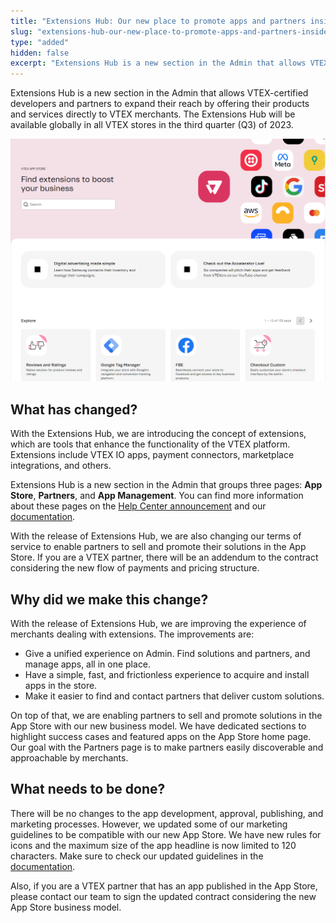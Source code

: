 ```yaml
---
title: "Extensions Hub: Our new place to promote apps and partners inside VTEX Admin"
slug: "extensions-hub-our-new-place-to-promote-apps-and-partners-inside-vtex-admin"
type: "added"
hidden: false
excerpt: "Extensions Hub is a new section in the Admin that allows VTEX-certified developers and partners to expand their reach by offering their products and services directly to VTEX merchants."
---
```


Extensions Hub is a new section in the Admin that allows VTEX-certified developers and partners to expand their reach by offering their products and services directly to VTEX merchants. The Extensions Hub will be available globally in all VTEX stores in the third quarter (Q3) of 2023.

![Extensions Hub App Store home page](../../images/extensions-hub-app-store-home-page.png)

## What has changed?

With the Extensions Hub, we are introducing the concept of extensions, which are tools that enhance the functionality of the VTEX platform. Extensions include VTEX IO apps, payment connectors, marketplace integrations, and others.

Extensions Hub is a new section in the Admin that groups three pages: **App Store**, **Partners**, and **App Management**. You can find more information about these pages on the [Help Center announcement](https://help.vtex.com/announcements/extensions-hub-extend-your-operation-by-admin-vtex--4FYJCHTttMa0znV1mdHW9w) and our [documentation](https://help.vtex.com/en/tracks/extensions-hub--AW7klkYMh557y5IUOgzco).

With the release of Extensions Hub, we are also changing our terms of service to enable partners to sell and promote their solutions in the App Store. If you are a VTEX partner, there will be an addendum to the contract considering the new flow of payments and pricing structure.

## Why did we make this change?

With the release of Extensions Hub, we are improving the experience of merchants dealing with extensions. The improvements are:

- Give a unified experience on Admin. Find solutions and partners, and manage apps, all in one place.
- Have a simple, fast, and frictionless experience to acquire and install apps in the store.
- Make it easier to find and contact partners that deliver custom solutions.

On top of that, we are enabling partners to sell and promote solutions in the App Store with our new business model. We have dedicated sections to highlight success cases and featured apps on the App Store home page. Our goal with the Partners page is to make partners easily discoverable and approachable by merchants.

## What needs to be done?

There will be no changes to the app development, approval, publishing, and marketing processes. However, we updated some of our marketing guidelines to be compatible with our new App Store. We have new rules for icons and the maximum size of the app headline is now limited to 120 characters. Make sure to check our updated guidelines in the [documentation](https://developers.vtex.com/docs/guides/vtex-io-documentation-homologation-requirements-for-vtex-app-store).

Also, if you are a VTEX partner that has an app published in the App Store, please contact our team to sign the updated contract considering the new App Store business model.
